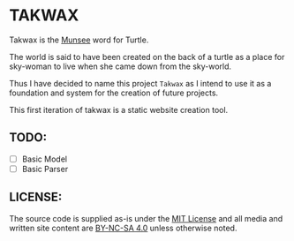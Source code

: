 # TAKWAX
Takwax is the [Munsee](https://en.wiktionary.org/wiki/takwax) word for Turtle.

The world is said to have been created on the back of a turtle as a place for sky-woman to live when she came down from the sky-world.

Thus I have decided to name this project `Takwax` as I intend to use it as a foundation and system for the creation of future projects.

This first iteration of takwax is a static website creation tool.

## TODO:
- [ ] Basic Model
- [ ] Basic Parser

## LICENSE:
The source code is supplied as-is under the [MIT License](https://github.com/jamie-tucker/takwax/blob/main/LICENSE) and all media and written site content are [BY-NC-SA 4.0](https://creativecommons.org/licenses/by-nc-sa/4.0/) unless otherwise noted.